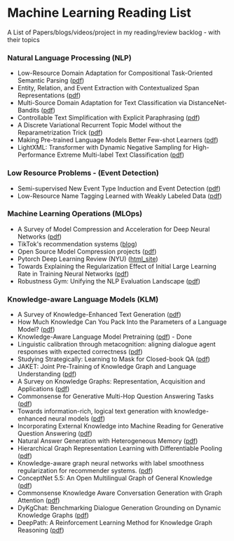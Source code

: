 # Machine Learning Reading List
A List of Papers/blogs/videos/project in my reading/review backlog - with their topics 
### Natural Language Processing (NLP)
 - Low-Resource Domain Adaptation for
Compositional Task-Oriented Semantic Parsing ([pdf](https://www.aclweb.org/anthology/2020.emnlp-main.413.pdf))
- Entity, Relation, and Event Extraction
with Contextualized Span Representations ([pdf](https://www.aclweb.org/anthology/D19-1585.pdf))
- Multi-Source Domain Adaptation for Text Classification via DistanceNet-Bandits ([pdf](https://arxiv.org/pdf/2001.04362.pdf))
- Controllable Text Simplification with Explicit Paraphrasing ([pdf](https://www.aclweb.org/anthology/2020.lrec-1.577.pdf))
- A Discrete Variational Recurrent Topic Model
without the Reparametrization Trick ([pdf](https://papers.nips.cc/paper/2020/file/9f1d5659d5880fb427f6e04ae500fc25-Paper.pdf))
- Making Pre-trained Language Models Better Few-shot Learners ([pdf](https://arxiv.org/abs/2012.15723v1))
- LightXML: Transformer with Dynamic Negative Sampling for High-Performance
Extreme Multi-label Text Classification ([pdf](https://arxiv.org/pdf/2101.03305.pdf))

### Low Resource Problems - (Event Detection)
- Semi-supervised New Event Type Induction and Event Detection ([pdf](https://www.aclweb.org/anthology/2020.emnlp-main.53.pdf))
- Low-Resource Name Tagging Learned with Weakly Labeled Data ([pdf](https://www.aclweb.org/anthology/D19-1025.pdf))

### Machine Learning Operations (MLOps)
- A Survey of Model Compression and Acceleration
for Deep Neural Networks ([pdf](https://arxiv.org/pdf/1710.09282.pdf))
- TikTok's recommendation systems ([blog](https://newsroom.tiktok.com/en-us/how-tiktok-recommends-videos-for-you))
- Open Source Model Compression projects ([pdf](https://awesomeopensource.com/projects/model-compression))
- Pytorch Deep Learning Review (NYU) ([html_site](https://atcold.github.io/pytorch-Deep-Learning/))
- Towards Explaining the Regularization Effect of Initial Large
Learning Rate in Training Neural Networks ([pdf](https://arxiv.org/pdf/1907.04595.pdf))
- Robustness Gym: Unifying the NLP Evaluation Landscape ([pdf](https://arxiv.org/pdf/2101.04840.pdf))

### Knowledge-aware Language Models (KLM)
- A Survey of Knowledge-Enhanced Text Generation ([pdf](https://blender.cs.illinois.edu/paper/nlgsurvey2020.pdf))
- How Much Knowledge Can You Pack
Into the Parameters of a Language Model? ([pdf](https://www.aclweb.org/anthology/2020.emnlp-main.437.pdf))
- Knowledge-Aware Language Model Pretraining ([pdf](https://arxiv.org/abs/2007.00655)) - Done
- Linguistic calibration through metacognition:
aligning dialogue agent responses with expected correctness ([pdf](https://arxiv.org/pdf/2012.14983.pdf))
- Studying Strategically: Learning to Mask for Closed-book QA ([pdf](https://arxiv.org/pdf/2012.15856.pdf))
- JAKET: Joint Pre-Training of Knowledge Graph and Language Understanding ([pdf](https://www.microsoft.com/en-us/research/uploads/prod/2020/10/2010.00796.pdf))
- A Survey on Knowledge Graphs:
Representation, Acquisition and Applications ([pdf](https://arxiv.org/pdf/2002.00388.pdf))
- Commonsense for Generative Multi-Hop Question Answering Tasks ([pdf](https://www.aclweb.org/anthology/D18-1454.pdf))
- Towards information-rich, logical text generation with knowledge-enhanced
neural models ([pdf](https://arxiv.org/pdf/2003.00814.pdf))
- Incorporating External Knowledge into Machine Reading for Generative
Question Answering ([pdf](https://arxiv.org/pdf/1909.02745.pdf))
- Natural Answer Generation with Heterogeneous Memory ([pdf](https://www.aclweb.org/anthology/N18-1017))
- Hierarchical Graph Representation Learning with Differentiable Pooling ([pdf](https://arxiv.org/pdf/1806.08804.pdf))
- Knowledge-aware graph neural networks with label smoothness regularization for recommender systems. ([pdf](https://arxiv.org/pdf/1905.04413.pdf))
- ConceptNet 5.5: An Open Multilingual Graph of General Knowledge ([pdf](https://arxiv.org/pdf/1612.03975.pdf))
- Commonsense Knowledge Aware Conversation Generation with Graph Attention ([pdf](https://www.ijcai.org/Proceedings/2018/0643.pdf))
- DyKgChat: Benchmarking Dialogue Generation Grounding on Dynamic Knowledge Graphs ([pdf](https://arxiv.org/pdf/1910.00610.pdf))
- DeepPath: A Reinforcement Learning Method for Knowledge Graph Reasoning ([pdf](https://arxiv.org/pdf/1707.06690.pdf))
